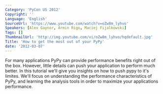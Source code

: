 ```yaml
---
Category: 'PyCon US 2012'
Copyright: ''
Language: 'English'
SourceUrl: 'https://www.youtube.com/watch?v=oZw8m_lyhvo'
Speakers: [Alex Gaynor, Armin Rigo, Maciej Fijalkowski]
Tags: []
ThumbnailUrl: 'http://img.youtube.com/vi/oZw8m_lyhvo/hqdefault.jpg'
Title: 'How to get the most out of your PyPy'
date: '2012-03-07'
---
```

For many applications PyPy can provide performance benefits right out of the
box. However, little details can push your application to perform much better.
In this tutorial we'll give you insights on how to push pypy to it's limites.
We'll focus on understanding the performance characteristics of PyPy, and
learning the analysis tools in order to maximize your applications
performance.

